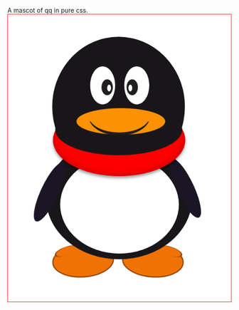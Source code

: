 A mascot of qq in pure css.
![qq mascot](https://github.com/VarDking/fullstack/blob/master/front-end/qq-mascot/qq-mscot%E6%95%88%E6%9E%9C%E5%9B%BE.PNG)
